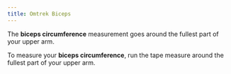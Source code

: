 ```yaml
---
title: Omtrek Biceps
---
```


The **biceps circumference** measurement goes around the fullest part of your upper arm.

To measure your **biceps circumference**, run the tape measure around the fullest part of your upper arm.

